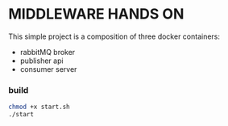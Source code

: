 # MIDDLEWARE HANDS ON

This simple project is a composition of three docker containers:

- rabbitMQ broker
- publisher api
- consumer server

### build

```bash
chmod +x start.sh
./start
```